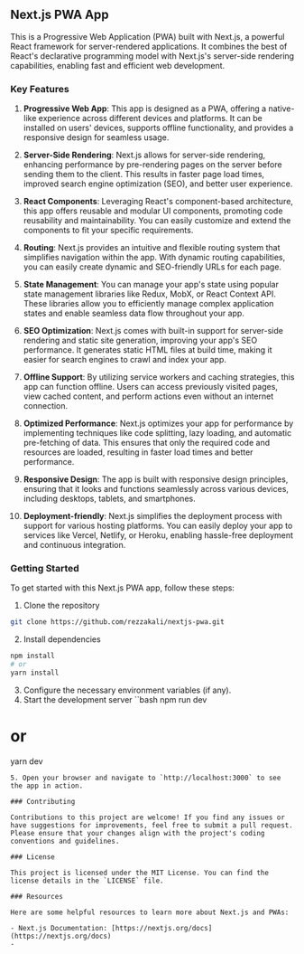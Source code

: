 ## Next.js PWA App

This is a Progressive Web Application (PWA) built with Next.js, a powerful React framework for server-rendered applications. It combines the best of React's declarative programming model with Next.js's server-side rendering capabilities, enabling fast and efficient web development.

### Key Features

1. **Progressive Web App**: This app is designed as a PWA, offering a native-like experience across different devices and platforms. It can be installed on users' devices, supports offline functionality, and provides a responsive design for seamless usage.

2. **Server-Side Rendering**: Next.js allows for server-side rendering, enhancing performance by pre-rendering pages on the server before sending them to the client. This results in faster page load times, improved search engine optimization (SEO), and better user experience.

3. **React Components**: Leveraging React's component-based architecture, this app offers reusable and modular UI components, promoting code reusability and maintainability. You can easily customize and extend the components to fit your specific requirements.

4. **Routing**: Next.js provides an intuitive and flexible routing system that simplifies navigation within the app. With dynamic routing capabilities, you can easily create dynamic and SEO-friendly URLs for each page.

5. **State Management**: You can manage your app's state using popular state management libraries like Redux, MobX, or React Context API. These libraries allow you to efficiently manage complex application states and enable seamless data flow throughout your app.

6. **SEO Optimization**: Next.js comes with built-in support for server-side rendering and static site generation, improving your app's SEO performance. It generates static HTML files at build time, making it easier for search engines to crawl and index your app.

7. **Offline Support**: By utilizing service workers and caching strategies, this app can function offline. Users can access previously visited pages, view cached content, and perform actions even without an internet connection.

8. **Optimized Performance**: Next.js optimizes your app for performance by implementing techniques like code splitting, lazy loading, and automatic pre-fetching of data. This ensures that only the required code and resources are loaded, resulting in faster load times and better performance.

9. **Responsive Design**: The app is built with responsive design principles, ensuring that it looks and functions seamlessly across various devices, including desktops, tablets, and smartphones.

10. **Deployment-friendly**: Next.js simplifies the deployment process with support for various hosting platforms. You can easily deploy your app to services like Vercel, Netlify, or Heroku, enabling hassle-free deployment and continuous integration.

### Getting Started

To get started with this Next.js PWA app, follow these steps:

1. Clone the repository

```bash
git clone https://github.com/rezzakali/nextjs-pwa.git
```

2. Install dependencies

```bash
npm install
# or
yarn install
```

3. Configure the necessary environment variables (if any).
4. Start the development server
   ``bash
   npm run dev

# or

yarn dev

```
5. Open your browser and navigate to `http://localhost:3000` to see the app in action.

### Contributing

Contributions to this project are welcome! If you find any issues or have suggestions for improvements, feel free to submit a pull request. Please ensure that your changes align with the project's coding conventions and guidelines.

### License

This project is licensed under the MIT License. You can find the license details in the `LICENSE` file.

### Resources

Here are some helpful resources to learn more about Next.js and PWAs:

- Next.js Documentation: [https://nextjs.org/docs](https://nextjs.org/docs)
-
```
